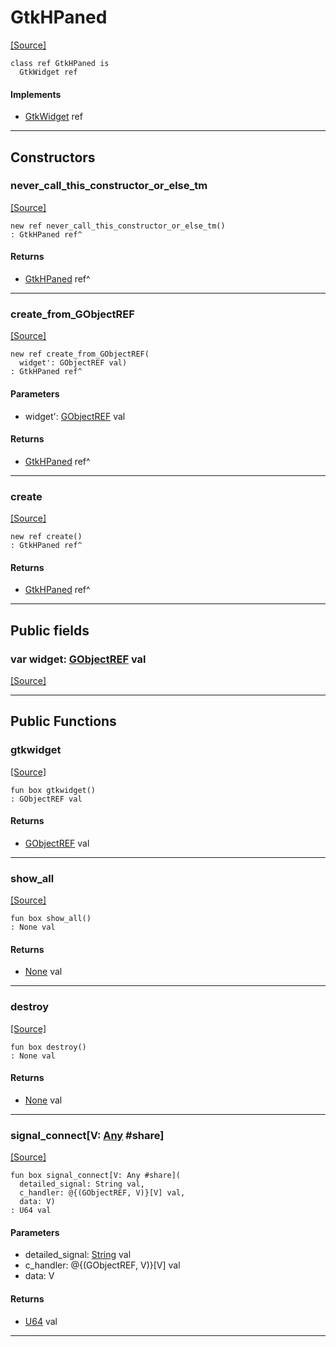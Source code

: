 # GtkHPaned
<span class="source-link">[[Source]](src/gtk3/GtkHPaned.md#L6)</span>
```pony
class ref GtkHPaned is
  GtkWidget ref
```

#### Implements

* [GtkWidget](gtk3-GtkWidget.md) ref

---

## Constructors

### never_call_this_constructor_or_else_tm
<span class="source-link">[[Source]](src/gtk3/GtkHPaned.md#L10)</span>


```pony
new ref never_call_this_constructor_or_else_tm()
: GtkHPaned ref^
```

#### Returns

* [GtkHPaned](gtk3-GtkHPaned.md) ref^

---

### create_from_GObjectREF
<span class="source-link">[[Source]](src/gtk3/GtkHPaned.md#L13)</span>


```pony
new ref create_from_GObjectREF(
  widget': GObjectREF val)
: GtkHPaned ref^
```
#### Parameters

*   widget': [GObjectREF](gtk3-..-gobject-GObjectREF.md) val

#### Returns

* [GtkHPaned](gtk3-GtkHPaned.md) ref^

---

### create
<span class="source-link">[[Source]](src/gtk3/GtkHPaned.md#L17)</span>


```pony
new ref create()
: GtkHPaned ref^
```

#### Returns

* [GtkHPaned](gtk3-GtkHPaned.md) ref^

---

## Public fields

### var widget: [GObjectREF](gtk3-..-gobject-GObjectREF.md) val
<span class="source-link">[[Source]](src/gtk3/GtkHPaned.md#L7)</span>



---

## Public Functions

### gtkwidget
<span class="source-link">[[Source]](src/gtk3/GtkHPaned.md#L9)</span>


```pony
fun box gtkwidget()
: GObjectREF val
```

#### Returns

* [GObjectREF](gtk3-..-gobject-GObjectREF.md) val

---

### show_all
<span class="source-link">[[Source]](src/gtk3/GtkWidget.md#L4)</span>


```pony
fun box show_all()
: None val
```

#### Returns

* [None](builtin-None.md) val

---

### destroy
<span class="source-link">[[Source]](src/gtk3/GtkWidget.md#L7)</span>


```pony
fun box destroy()
: None val
```

#### Returns

* [None](builtin-None.md) val

---

### signal_connect\[V: [Any](builtin-Any.md) #share\]
<span class="source-link">[[Source]](src/gtk3/GtkWidget.md#L10)</span>


```pony
fun box signal_connect[V: Any #share](
  detailed_signal: String val,
  c_handler: @{(GObjectREF, V)}[V] val,
  data: V)
: U64 val
```
#### Parameters

*   detailed_signal: [String](builtin-String.md) val
*   c_handler: @{(GObjectREF, V)}[V] val
*   data: V

#### Returns

* [U64](builtin-U64.md) val

---

